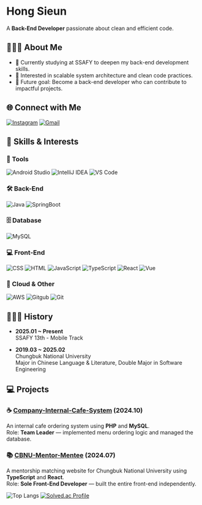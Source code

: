 # Hong Sieun
A **Back-End Developer** passionate about clean and efficient code.

## 👩🏻‍💻 About Me

- 📌 Currently studying at SSAFY to deepen my back-end development skills.
- 🚀 Interested in scalable system architecture and clean code practices.
- 🎯 Future goal: Become a back-end developer who can contribute to impactful projects.

## 🌐 Connect with Me

[![Instagram](https://img.shields.io/badge/Instagram-E4405F?style=flat&logo=Instagram&logoColor=white)](https://www.instagram.com/c_eun19)
[![Gmail](https://img.shields.io/badge/Gmail-d14836?style=flat&logo=Gmail&logoColor=white)](mailto:tjwns53@naver.com)

## 💼 Skills & Interests

### 🔧 Tools
![Android Studio](https://img.shields.io/badge/Android_Studio-3DDC84?style=flat&logo=AndroidStudio&logoColor=white)
![IntelliJ IDEA](https://img.shields.io/badge/IntelliJ_IDEA-2C2255?style=flat&logo=intellij-idea&logoColor=white)
![VS Code](https://img.shields.io/badge/VS_Code-007ACC?style=flat&logo=visual-studio-code&logoColor=white)

### 🛠️ Back-End
![Java](https://img.shields.io/badge/Java-007396?style=flat&logo=java&logoColor=white)
![SpringBoot](https://img.shields.io/badge/SpringBoot-6DB33F?style=flat&logo=Spring&logoColor=white)

### 🗄️ Database
![MySQL](https://img.shields.io/badge/MySQL-E6B91E?style=flat&logo=MySQL&logoColor=white)

### 💻 Front-End
![CSS](https://img.shields.io/badge/CSS-1572B6?style=flat&logo=css3&logoColor=white)
![HTML](https://img.shields.io/badge/HTML-00599C?style=flat&logo=html5&logoColor=white)
![JavaScript](https://img.shields.io/badge/JavaScript-F7DF1E?style=flat&logo=javascript&logoColor=white)
![TypeScript](https://img.shields.io/badge/TypeScript-3077C6?style=flat&logo=typescript&logoColor=white)
![React](https://img.shields.io/badge/React-61DAFB?style=flat&logo=React&logoColor=white)
![Vue](https://img.shields.io/badge/vue.js-4FC08D?style=flat&logo=Vue.js&logoColor=white)

### 🔗 Cloud & Other
![AWS](https://img.shields.io/badge/AWS-333664?style=flat&logo=amazon-aws&logoColor=white)
![Gitgub](https://img.shields.io/badge/github-181717?style=flat&logo=github&logoColor=white)
![Git](https://img.shields.io/badge/git-F05032?style=flat&logo=git&logoColor=white)

## 🧑🏻‍💻 History

- **2025.01 ~ Present**  
  SSAFY 13th - Mobile Track

- **2019.03 ~ 2025.02**  
  Chungbuk National University  
  Major in Chinese Language & Literature, Double Major in Software Engineering

## 💻 Projects

### ☕️ [Company-Internal-Cafe-System](https://github.com/XIOZ119/Company-Internal-Cafe-System) (2024.10)

An internal cafe ordering system using **PHP** and **MySQL**.  
Role: **Team Leader** — implemented menu ordering logic and managed the database.

### 📚 [CBNU-Mentor-Mentee](https://github.com/MentorMenteeCore/mentor-mentee-front) (2024.07)

A mentorship matching website for Chungbuk National University using **TypeScript** and **React**.  
Role: **Sole Front-End Developer** — built the entire front-end independently.

![Top Langs](https://github-readme-stats.vercel.app/api/top-langs/?username=XIOZ119&layout=compact)
[![Solved.ac Profile](http://mazassumnida.wtf/api/v2/generate_badge?boj=sieun4449)](https://solved.ac/sieun4449/)
